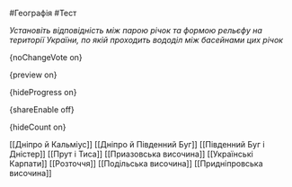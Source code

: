 #Географія #Тест

*Установіть відповідність між парою річок та формою рельєфу на території  України, по якій проходить вододіл між басейнами цих річок*

{noChangeVote on}

{preview on}

{hideProgress on}

{shareEnable off}

{hideCount on}

[[Дніпро й Кальміус]]
[[Дніпро й Південний Буг]]
[[Південний Буг і Дністер]]
[[Прут і Тиса]]
[[Приазовська височина]]
[[Українські Карпати]]
[[Розточчя]]
[[Подільська височина]]
[[Придніпровська височина]]
